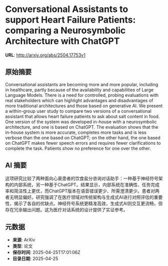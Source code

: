 # Conversational Assistants to support Heart Failure Patients: comparing a Neurosymbolic Architecture with ChatGPT

**URL**: http://arxiv.org/abs/2504.17753v1

## 原始摘要

Conversational assistants are becoming more and more popular, including in
healthcare, partly because of the availability and capabilities of Large
Language Models. There is a need for controlled, probing evaluations with real
stakeholders which can highlight advantages and disadvantages of more
traditional architectures and those based on generative AI. We present a
within-group user study to compare two versions of a conversational assistant
that allows heart failure patients to ask about salt content in food. One
version of the system was developed in-house with a neurosymbolic architecture,
and one is based on ChatGPT. The evaluation shows that the in-house system is
more accurate, completes more tasks and is less verbose than the one based on
ChatGPT; on the other hand, the one based on ChatGPT makes fewer speech errors
and requires fewer clarifications to complete the task. Patients show no
preference for one over the other.


## AI 摘要

这项研究比较了两种面向心衰患者的饮食盐分咨询对话助手：一种基于神经符号架构的内部系统，另一种基于ChatGPT。结果显示，内部系统在准确性、任务完成率和简洁性上更优，而ChatGPT版本在语音错误更少、所需澄清更少。患者对两者无明显偏好。研究强调了在医疗领域对传统架构与生成式AI进行对照评估的重要性，揭示了各自的优缺点。神经符号系统更精准高效，生成式AI则交互更流畅，但存在冗余输出问题。这为医疗对话系统的设计提供了实证参考。

## 元数据

- **来源**: ArXiv
- **类型**: 论文
- **保存时间**: 2025-04-25T17:01:06Z
- **目录日期**: 2025-04-25
